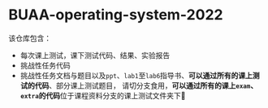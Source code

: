 # BUAA-operating-system-2022
该仓库包含：
* 每次课上测试，课下测试代码、结果、实验报告
* 挑战性任务代码
* 挑战性任务文档与题目以及``ppt``、``lab1``至``lab6``指导书、**可以通过所有的课上测试的代码**、部分课上测试题目，
请切分支食用，**可以通过所有的课上``exam``、``extra``的代码**位于课程资料分支的课上测试文件夹下🐶
